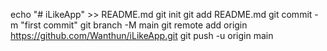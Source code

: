 echo "# iLikeApp" >> README.md
git init
git add README.md
git commit -m "first commit"
git branch -M main
git remote add origin https://github.com/Wanthun/iLikeApp.git
git push -u origin main